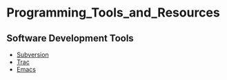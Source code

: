 # Programming_Tools_and_Resources


## Software Development Tools
 * [Subversion](http://subversion.tigris.org/)
 * [Trac](http://trac.edgewall.org/)
 * [Emacs](http://www.gnu.org/software/emacs/)


